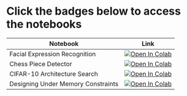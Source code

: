 # Click the badges below to access the notebooks

| Notebook    | Link                                                                                                                                                                              |
|-------------|-----------------------------------------------------------------------------------------------------------------------------------------------------------------------------------|
| Facial Expression Recognition | [![Open In Colab](https://colab.research.google.com/assets/colab-badge.svg)](https://colab.research.google.com/github/wandb/edu/blob/main/lightning/projects/emotion_classifier.ipynb) |
| Chess Piece Detector | [![Open In Colab](https://colab.research.google.com/assets/colab-badge.svg)](https://colab.research.google.com/github/wandb/edu/blob/main/lightning/projects/chess_piece_detector.ipynb) |
| CIFAR-10 Architecture Search | [![Open In Colab](https://colab.research.google.com/assets/colab-badge.svg)](https://colab.research.google.com/github/wandb/edu/blob/main/lightning/projects/architecture_search.ipynb) |
| Designing Under Memory Constraints | [![Open In Colab](https://colab.research.google.com/assets/colab-badge.svg)](https://colab.research.google.com/github/wandb/edu/blob/main/lightning/projects/constrained_emotion_classifier.ipynb) |

